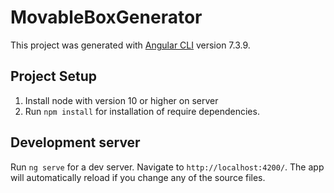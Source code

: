 # MovableBoxGenerator

This project was generated with [Angular CLI](https://github.com/angular/angular-cli) version 7.3.9.

## Project Setup
1. Install node with version 10 or higher on server 
2. Run `npm install` for installation of require dependencies.

## Development server

Run `ng serve` for a dev server. Navigate to `http://localhost:4200/`. The app will automatically reload if you change any of the source files.


